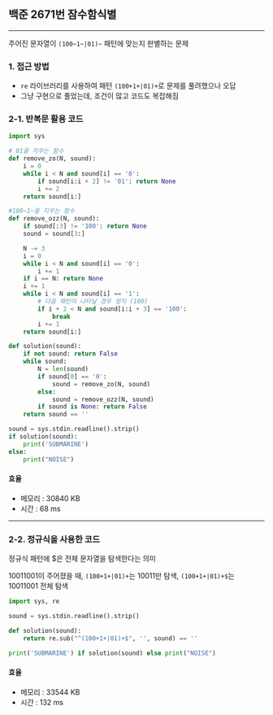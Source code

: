 ## **백준 2671번 잠수함식별**  
---

주어진 문자열이 `(100~1~|01)~` 패턴에 맞는지 판별하는 문제  

### **1. 접근 방법**  
- `re` 라이브러리를 사용하여 패턴 `(100+1+|01)+`로 문제를 풀려했으나 오답   
- 그냥 구현으로 풀었는데, 조건이 많고 코드도 복잡해짐

### **2-1. 반복문 활용 코드**

```python
import sys

# 01을 지우는 함수
def remove_zo(N, sound):
    i = 0
    while i < N and sound[i] == '0':
        if sound[i:i + 2] != '01': return None
        i += 2      
    return sound[i:]

#100~1~을 지우는 함수
def remove_ozz(N, sound):
    if sound[:3] != '100': return None
    sound = sound[3:]

    N -= 3
    i = 0
    while i < N and sound[i] == '0':
        i += 1
    if i == N: return None
    i += 1
    while i < N and sound[i] == '1':
        # 다음 패턴이 나타날 경우 정지 (100)
        if i + 2 < N and sound[i:i + 3] == '100': 
            break 
        i += 1
    return sound[i:]

def solution(sound):
    if not sound: return False
    while sound:
        N = len(sound)
        if sound[0] == '0':
            sound = remove_zo(N, sound)
        else:
            sound = remove_ozz(N, sound)
        if sound is None: return False
    return sound == ''

sound = sys.stdin.readline().strip()
if solution(sound):
    print('SUBMARINE')
else:
    print("NOISE")
```

#### **효율**

- 메모리 : 30840 KB
- 시간 : 68 ms


----


### **2-2. 정규식을 사용한 코드**

정규식 패턴에 $은 전체 문자열을 탐색한다는 의미  

10011001이 주어졌을 때, `(100+1+|01)+`는 10011만 탐색, `(100+1+|01)+$`는 10011001 전체 탐색


```python
import sys, re

sound = sys.stdin.readline().strip()

def solution(sound):
    return re.sub("^(100+1+|01)+$", '', sound) == ''

print('SUBMARINE') if solution(sound) else print("NOISE")
```

#### **효율**

- 메모리 : 33544 KB
- 시간 : 132 ms